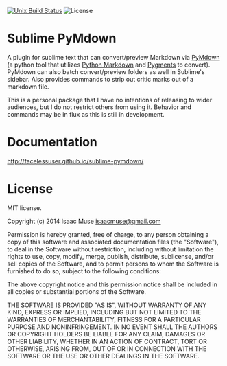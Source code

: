 [![Unix Build Status][travis-image]][travis-link]
![License][license-image]
# Sublime PyMdown
A plugin for sublime text that can convert/preview Markdown via [PyMdown](https://github.com/facelessuser/PyMdown) (a python tool that utilizes [Python Markdown](https://pythonhosted.org/Markdown/) and [Pygments](http://pygments.org/) to convert).  PyMdown can also batch convert/preview folders as well in Sublime's sidebar.  Also provides commands to strip out critic marks out of a markdown file.

This is a personal package that I have no intentions of releasing to wider audiences, but I do not restrict others from using it.  Behavior and commands may be in flux as this is still in development.

# Documentation
http://facelessuser.github.io/sublime-pymdown/

# License
MIT license.

Copyright (c) 2014 Isaac Muse <isaacmuse@gmail.com>

Permission is hereby granted, free of charge, to any person obtaining a copy of this software and associated documentation files (the "Software"), to deal in the Software without restriction, including without limitation the rights to use, copy, modify, merge, publish, distribute, sublicense, and/or sell copies of the Software, and to permit persons to whom the Software is furnished to do so, subject to the following conditions:

The above copyright notice and this permission notice shall be included in all copies or substantial portions of the Software.

THE SOFTWARE IS PROVIDED "AS IS", WITHOUT WARRANTY OF ANY KIND, EXPRESS OR IMPLIED, INCLUDING BUT NOT LIMITED TO THE WARRANTIES OF MERCHANTABILITY, FITNESS FOR A PARTICULAR PURPOSE AND NONINFRINGEMENT. IN NO EVENT SHALL THE AUTHORS OR COPYRIGHT HOLDERS BE LIABLE FOR ANY CLAIM, DAMAGES OR OTHER LIABILITY, WHETHER IN AN ACTION OF CONTRACT, TORT OR OTHERWISE, ARISING FROM, OUT OF OR IN CONNECTION WITH THE SOFTWARE OR THE USE OR OTHER DEALINGS IN THE SOFTWARE.

[travis-image]: https://img.shields.io/travis/facelessuser/sublime-pymdown/master.svg
[travis-link]: https://travis-ci.org/facelessuser/sublime-pymdown
[license-image]: https://img.shields.io/badge/license-MIT-blue.svg

